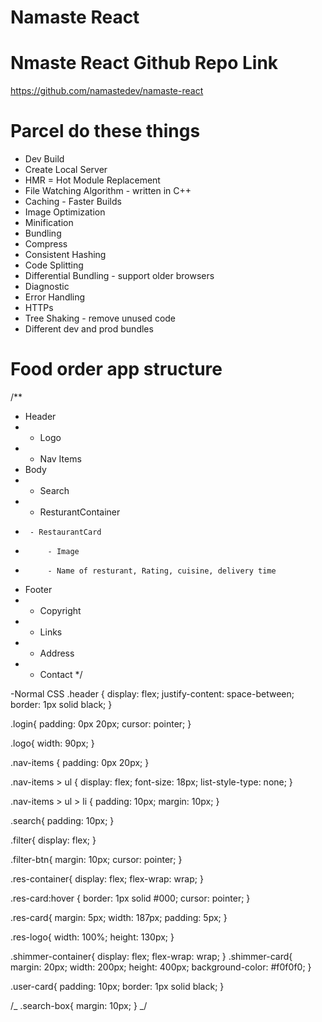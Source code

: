 # Namaste React

# Nmaste React Github Repo Link

https://github.com/namastedev/namaste-react

# Parcel do these things

- Dev Build
- Create Local Server
- HMR = Hot Module Replacement
- File Watching Algorithm - written in C++
- Caching - Faster Builds
- Image Optimization
- Minification
- Bundling
- Compress
- Consistent Hashing
- Code Splitting
- Differential Bundling - support older browsers
- Diagnostic
- Error Handling
- HTTPs
- Tree Shaking - remove unused code
- Different dev and prod bundles

# Food order app structure

/\*\*

- Header
- - Logo
- - Nav Items
- Body
- - Search
- - ResturantContainer
-      - RestaurantCard
-          - Image
-          - Name of resturant, Rating, cuisine, delivery time
- Footer
- - Copyright
- - Links
- - Address
- - Contact
    \*/

-Normal CSS
.header {
display: flex;
justify-content: space-between;
border: 1px solid black;
}

.login{
padding: 0px 20px;
cursor: pointer;
}

.logo{
width: 90px;
}

.nav-items {
padding: 0px 20px;
}

.nav-items > ul {
display: flex;
font-size: 18px;
list-style-type: none;
}

.nav-items > ul > li {
padding: 10px;
margin: 10px;
}

.search{
padding: 10px;
}

.filter{
display: flex;
}

.filter-btn{
margin: 10px;
cursor: pointer;
}

.res-container{
display: flex;
flex-wrap: wrap;
}

.res-card:hover {
border: 1px solid #000;
cursor: pointer;
}

.res-card{
margin: 5px;
width: 187px;
padding: 5px;
}

.res-logo{
width: 100%;
height: 130px;
}

.shimmer-container{
display: flex;
flex-wrap: wrap;
}
.shimmer-card{
margin: 20px;
width: 200px;
height: 400px;
background-color: #f0f0f0;
}

.user-card{
padding: 10px;
border: 1px solid black;
}

/_ .search-box{
margin: 10px;
} _/
